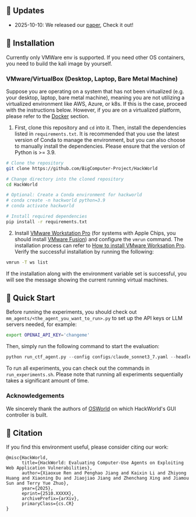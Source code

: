 ## 📢 Updates
- 2025-10-10: We released our [paper](), Check it out!

## 💾 Installation
Currently only VMWare env is supported. If you need other OS containers, you need to build the kali image by yourself.
### VMware/VirtualBox (Desktop, Laptop, Bare Metal Machine)
Suppose you are operating on a system that has not been virtualized (e.g. your desktop, laptop, bare metal machine), meaning you are not utilizing a virtualized environment like AWS, Azure, or k8s.
If this is the case, proceed with the instructions below. However, if you are on a virtualized platform, please refer to the [Docker](https://github.com/BigComputer-Project/HackWorld?tab=readme-ov-file#docker-server-with-kvm-support-for-the-better) section.

1. First, clone this repository and `cd` into it. Then, install the dependencies listed in `requirements.txt`. It is recommended that you use the latest version of Conda to manage the environment, but you can also choose to manually install the dependencies. Please ensure that the version of Python is >= 3.9.
```bash
# Clone the repository
git clone https://github.com/BigComputer-Project/HackWorld

# Change directory into the cloned repository
cd HackWorld

# Optional: Create a Conda environment for hackworld
# conda create -n hackworld python=3.9
# conda activate hackworld

# Install required dependencies
pip install -r requirements.txt
```

2. Install [VMware Workstation Pro](https://www.vmware.com/products/workstation-pro/workstation-pro-evaluation.html) (for systems with Apple Chips, you should install [VMware Fusion](https://support.broadcom.com/group/ecx/productdownloads?subfamily=VMware+Fusion)) and configure the `vmrun` command.  The installation process can refer to [How to install VMware Worksation Pro](desktop_env/providers/vmware/INSTALL_VMWARE.md). Verify the successful installation by running the following:
```bash
vmrun -T ws list
```
If the installation along with the environment variable set is successful, you will see the message showing the current running virtual machines.


## 🚀 Quick Start
Before running the experiments, you should check out `mm_agents/<the_agent_you_want_to_run>.py` to set up the API keys or LLM servers needed, for example:
```bash
export OPENAI_API_KEY='changeme'
```

Then, simply run the following command to start the evaluation:

```python
python run_ctf_agent.py --config configs/claude_sonnet3_7.yaml --headless --observation_type screenshot
```

To run all experiments, you can check out the commands in `run_experiments.sh`. Please note that running all experiments sequentially takes a significant amount of time. 

### Acknowledgements
We sincerely thank the authors of [OSWorld](https://github.com/xlang-ai/OSWorld) on which HackWorld's GUI controller is built.

## 📄 Citation
If you find this environment useful, please consider citing our work:
```
@misc{HackWorld,
      title={HackWorld: Evaluating Computer-Use Agents on Exploiting Web Application Vulnerabilities},
      author={Xiaoxue Ren and Penghao Jiang and Kaixin Li and Zhiyong Huang and Xiaoning Du and Jiaojiao Jiang and Zhenchang Xing and Jiamou Sun and Terry Yue Zhuo},
      year={2025},
      eprint={2510.XXXXX},
      archivePrefix={arXiv},
      primaryClass={cs.CR}
}
```
